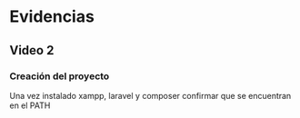 # Evidencias

## Video 2

### Creación del proyecto

Una vez instalado xampp, laravel y composer confirmar que se encuentran en el PATH

